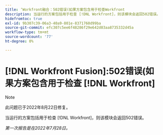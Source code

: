 ```yaml
---
title: ‘Workfront融合：502错误(如果方案包含用于检查Workfront
description: 当运行的方案包括用于检查 [!DNL Workfront]，则该模块会返回502错误。
hidefromtoc: true
exl-id: 9b307c39-06a3-40a9-801e-8371760d99ba
source-git-commit: efc307c5ee6f48286f29e642d03aa8735332d45a
workflow-type: tm+mt
source-wordcount: '77'
ht-degree: 0%

---
```


# [!DNL Workfront Fusion]:502错误(如果方案包含用于检查 [!DNL Workfront]

>[!NOTE]
>
>此问题已于2022年8月22日修复。

当运行的方案包括用于检查 [!DNL Workfront]，则该模块会返回502错误。

_第一次报告是在2022年7月28日。_

